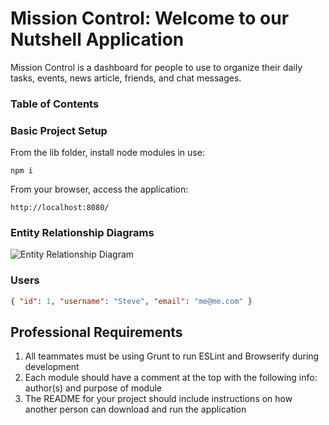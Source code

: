 # Mission Control: Welcome to our Nutshell Application

Mission Control is a dashboard for people to use to organize their daily tasks, events, news article, friends, and chat messages.

### Table of Contents

### Basic Project Setup
From the lib folder, install node modules in use:
```
npm i
```

From your browser, access the application:
```
http://localhost:8080/
```
### Entity Relationship Diagrams
![Entity Relationship Diagram](./Mission_Control_ERC.jpeg)



### Users

```json
{ "id": 1, "username": "Steve", "email": "me@me.com" }
```


## Professional Requirements

1. All teammates must be using Grunt to run ESLint and Browserify during development
1. Each module should have a comment at the top with the following info: author(s) and purpose of module
1. The README for your project should include instructions on how another person can download and run the application




